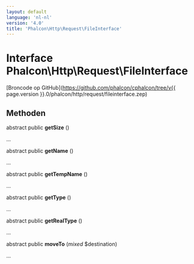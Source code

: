 ```yaml
---
layout: default
language: 'nl-nl'
version: '4.0'
title: 'Phalcon\Http\Request\FileInterface'
---
```


# Interface **Phalcon\Http\Request\FileInterface**

[Broncode op GitHub](https://github.com/phalcon/cphalcon/tree/v{{ page.version }}.0/phalcon/http/request/fileinterface.zep)

## Methoden

abstract public **getSize** ()

...

abstract public **getName** ()

...

abstract public **getTempName** ()

...

abstract public **getType** ()

...

abstract public **getRealType** ()

...

abstract public **moveTo** (*mixed* $destination)

...